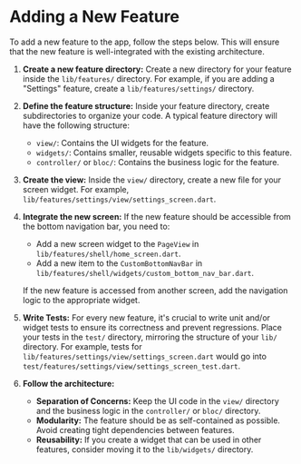 # Adding a New Feature

To add a new feature to the app, follow the steps below. This will ensure that the new feature is well-integrated with the existing architecture.

1.  **Create a new feature directory:**
    Create a new directory for your feature inside the `lib/features/` directory. For example, if you are adding a "Settings" feature, create a `lib/features/settings/` directory.

2.  **Define the feature structure:**
    Inside your feature directory, create subdirectories to organize your code. A typical feature directory will have the following structure:
    - `view/`: Contains the UI widgets for the feature.
    - `widgets/`: Contains smaller, reusable widgets specific to this feature.
    - `controller/` or `bloc/`: Contains the business logic for the feature.

3.  **Create the view:**
    Inside the `view/` directory, create a new file for your screen widget. For example, `lib/features/settings/view/settings_screen.dart`.

4.  **Integrate the new screen:**
    If the new feature should be accessible from the bottom navigation bar, you need to:
    - Add a new screen widget to the `PageView` in `lib/features/shell/home_screen.dart`.
    - Add a new item to the `CustomBottomNavBar` in `lib/features/shell/widgets/custom_bottom_nav_bar.dart`.

    If the new feature is accessed from another screen, add the navigation logic to the appropriate widget.

5.  **Write Tests:**
    For every new feature, it's crucial to write unit and/or widget tests to ensure its correctness and prevent regressions. Place your tests in the `test/` directory, mirroring the structure of your `lib/` directory. For example, tests for `lib/features/settings/view/settings_screen.dart` would go into `test/features/settings/view/settings_screen_test.dart`.

6.  **Follow the architecture:**
    - **Separation of Concerns:** Keep the UI code in the `view/` directory and the business logic in the `controller/` or `bloc/` directory.
    - **Modularity:** The feature should be as self-contained as possible. Avoid creating tight dependencies between features.
    - **Reusability:** If you create a widget that can be used in other features, consider moving it to the `lib/widgets/` directory.
